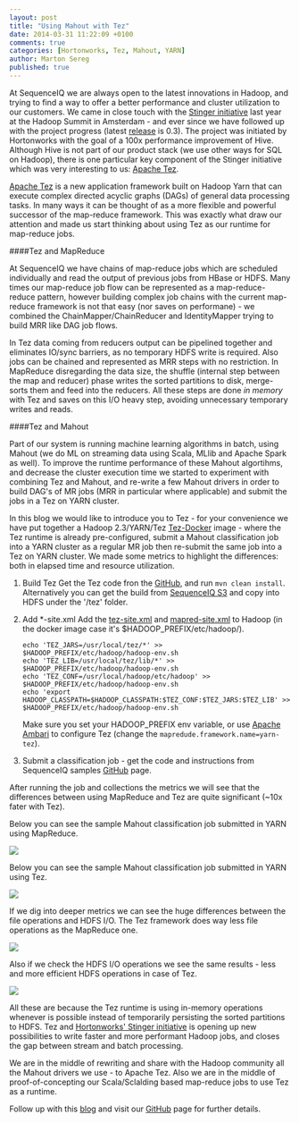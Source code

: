 ```yaml
---
layout: post
title: "Using Mahout with Tez"
date: 2014-03-31 11:22:09 +0100
comments: true
categories: [Hortonworks, Tez, Mahout, YARN]
author: Marton Sereg
published: true
---
```


At SequenceIQ we are always open to the latest innovations in Hadoop, and trying to find a way to offer a better performance and cluster utilization to our customers. We came in close touch with the [Stinger initiative](http://hortonworks.com/labs/stinger/) last year at the Hadoop Summit in Amsterdam - and ever since we have followed up with the project progress (latest [release](http://hortonworks.com/blog/apache-tez-0-3-released/) is 0.3). The project was initiated by Hortonworks with the goal of a 100x performance improvement of Hive.
Although Hive is not part of our product stack (we use other ways for SQL on Hadoop), there is one particular key component of the Stinger initiative which was very interesting to us: [Apache Tez](https://github.com/apache/incubator-tez).

[Apache Tez](http://incubator.apache.org/projects/tez.html) is a new application framework built on Hadoop Yarn that can execute complex directed acyclic graphs (DAGs) of general data processing tasks. In many ways it can be thought of as a more flexible and powerful successor of the map-reduce framework. This was exactly what draw our attention and made us start thinking about using Tez as our runtime for map-reduce jobs.


####Tez and MapReduce

At SequenceIQ we have chains of map-reduce jobs which are scheduled individually and read the output of previous jobs from HBase or HDFS. Many times our map-reduce job flow can be represented as a map-reduce-reduce pattern, however building complex job chains with the current map-reduce framework is not that easy (nor saves on performane) - we combined the ChainMapper/ChainReducer and IdentityMapper trying to build MRR like DAG job flows.

In Tez data coming from reducers output can be pipelined together and eliminates IO/sync barriers, as no temporary HDFS write is required. Also jobs can be chained and represented as MRR steps with no restriction.
In MapReduce disregarding the data size, the shuffle (internal step between the map and reducer) phase writes the sorted partitions to disk, merge-sorts them and feed into the reducers. All these steps are done *in memory* with Tez and saves on this I/O heavy step, avoiding unnecessary temporary writes and reads.

####Tez and Mahout

Part of our system is running machine learning algorithms in batch, using Mahout (we do ML on streaming data using Scala, MLlib and Apache Spark as well). To improve the runtime performance of these Mahout algortihms, and decrease the cluster execution time we started to experiment with combining Tez and Mahout, and re-write a few Mahout drivers in order to build DAG's of MR jobs (MRR in particular where applicable) and submit the jobs in a Tez on YARN cluster.

<!--more-->

In this blog we would like to introduce you to Tez - for your convenience we have put together a Hadoop 2.3/YARN/Tez  [Tez-Docker](https://github.com/sequenceiq/tez-docker) image - where the Tez runtime is already pre-configured, submit a Mahout classification job into a YARN cluster as a regular MR job then re-submit the same job into a Tez on YARN cluster.
We made some metrics to highlight the differences: both in elapsed time and resource utilization.

1. Build Tez
Get the Tez code fron the [GitHub](https://github.com/apache/incubator-tez), and run `mvn clean install`. Alternatively you can get the build from [SequenceIQ S3](https://s3-eu-west-1.amazonaws.com/seq-tez/tez-0.3.0-incubating.tar.gz) and copy into HDFS under the '/tez' folder.

2. Add *-site.xml
Add the [tez-site.xml](https://raw.githubusercontent.com/sequenceiq/tez-docker/master/tez-site.xml) and [mapred-site.xml](https://github.com/sequenceiq/tez-docker/blob/master/mapred-site.xml) to Hadoop (in the docker image case it's $HADOOP_PREFIX/etc/hadoop/).

   ``` 
   echo 'TEZ_JARS=/usr/local/tez/*' >> $HADOOP_PREFIX/etc/hadoop/hadoop-env.sh
   echo 'TEZ_LIB=/usr/local/tez/lib/*' >> $HADOOP_PREFIX/etc/hadoop/hadoop-env.sh
   echo 'TEZ_CONF=/usr/local/hadoop/etc/hadoop' >> $HADOOP_PREFIX/etc/hadoop/hadoop-env.sh
   echo 'export HADOOP_CLASSPATH=$HADOOP_CLASSPATH:$TEZ_CONF:$TEZ_JARS:$TEZ_LIB' >> $HADOOP_PREFIX/etc/hadoop/hadoop-env.sh
   ```
   
   Make sure you set your HADOOP_PREFIX env variable, or use [Apache Ambari](http://ambari.apache.org/) to configure Tez (change the `mapredude.framework.name=yarn-tez`).

3. Submit a classification job - get the code and instructions from SequenceIQ samples [GitHub](https://github.com/sequenceiq/sequenceiq-samples) page.

After running the job and collections the metrics we will see that the differences between using MapReduce and Tez are quite significant (~10x fater with Tez).

Below you can see the sample Mahout classification job submitted in YARN using MapReduce.

![](https://raw.githubusercontent.com/sequenceiq/sequenceiq-samples/master/tez-dag-jobs/resources/Classification_Mahout_MR.png)

Below you can see the sample Mahout classification job submitted in YARN using Tez.

![](https://raw.githubusercontent.com/sequenceiq/sequenceiq-samples/master/tez-dag-jobs/resources/Classification_Mahout_TEZ.png)

If we dig into deeper metrics we can see the huge differences between the file operations and HDFS I/O. The Tez framework does way less file operations as the MapReduce one.

![](https://raw.githubusercontent.com/sequenceiq/sequenceiq-samples/master/tez-dag-jobs/resources/fileops_tez_vs_mr.png)

Also if we check the HDFS I/O operations we see the same results - less and more efficient HDFS operations in case of Tez.

![](https://raw.githubusercontent.com/sequenceiq/sequenceiq-samples/master/tez-dag-jobs/resources/hdfsio_tez_vs_mr.png)

All these are because the Tez runtime is using in-memory operations whenever is possible instead of temporarily persisting the sorted partitions to HDFS.
Tez and [Hortonworks' Stinger initiative](http://hortonworks.com/labs/stinger/) is opening up new possibilities to write faster and more performant Hadoop jobs, and closes the gap between stream and batch processing.

We are in the middle of rewriting and share with the Hadoop community all the Mahout drivers we use - to Apache Tez. Also we are in the middle of proof-of-concepting our Scala/Sclalding based map-reduce jobs to use Tez as a runtime.

Follow up with this [blog](http://blog.sequenceiq.com/) and visit our [GitHub](https://github.com/sequenceiq) page for further details.
